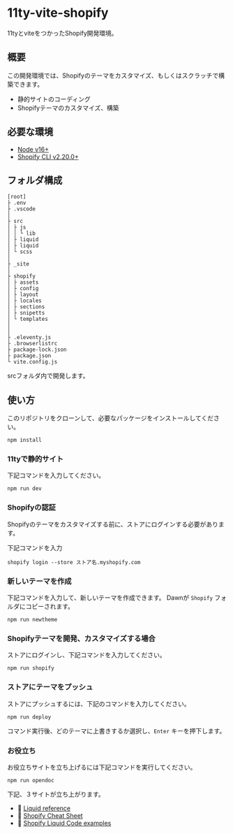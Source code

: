 # 11ty-vite-shopify
11tyとviteをつかったShopify開発環境。

## 概要
この開発環境では、Shopifyのテーマをカスタマイズ、もしくはスクラッチで構築できます。
- 静的サイトのコーディング
- Shopifyテーマのカスタマイズ、構築

## 必要な環境
- [Node v16+](https://nodejs.org/ja/)
- [Shopify CLI v2.20.0+](https://shopify.dev/themes/tools/cli/installation)

## フォルダ構成
```
[root]
├ .env
├ .vscode
│
├ src
│ ├ js
│ │ └ lib
│ ├ liquid
│ ├ liquid
│ └ scss
│
├ _site
│
├ shopify
│ ├ assets
│ ├ config
│ ├ layout
│ ├ locales
│ ├ sections
│ ├ snipetts
│ └ templates
│
│
├ .eleventy.js
├ .browserlistrc
├ package-lock.json
├ package.json
└ vite.config.js

```
srcフォルダ内で開発します。


## 使い方
このリポジトリをクローンして、必要なパッケージをインストールしてください。
```
npm install
```

### 11tyで静的サイト
下記コマンドを入力してください。
```
npm run dev
```


### Shopifyの認証
Shopifyのテーマをカスタマイズする前に、ストアにログインする必要があります。

下記コマンドを入力
```
shopify login --store ストア名.myshopify.com
```

### 新しいテーマを作成
下記コマンドを入力して、新しいテーマを作成できます。
Dawnが `Shopify` フォルダにコピーされます。
```
npm run newtheme
```

### Shopifyテーマを開発、カスタマイズする場合
ストアにログインし、下記コマンドを入力してください。
```
npm run shopify
```

### ストアにテーマをプッシュ
ストアにプッシュするには、下記のコマンドを入力してください。
```
npm run deploy
```
コマンド実行後、どのテーマに上書きするか選択し、`Enter` キーを押下します。

### お役立ち
お役立ちサイトを立ち上げるには下記コマンドを実行してください。
```
npm run opendoc
```
下記、３サイトが立ち上がります。
- 📖 [Liquid reference](https://shopify.dev/api/liquid)
- 📖 [Shopify Cheat Sheet](https://www.shopify.com/partners/shopify-cheat-sheet)
- 📖 [Shopify Liquid Code examples](https://shopify.github.io/liquid-code-examples/)
